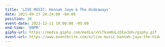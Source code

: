 ```yaml
---
title: 'LIVE MUSIC: Hannah Jaye & The Hideaways'
date: 2021-09-27 20:24:00 -04:00
position: 10
event-date: 2021-12-11 19:00:00 -05:00
end-time: '09PM'
giphy-url: https://media.giphy.com/media/xVifkum8oLzEEacbXv/giphy.gif
event-url: https://www.eventbrite.com/e/live-music-hannah-jaye-the-hideaways-tickets-209298275777
---
```


